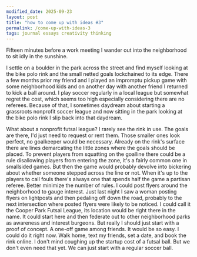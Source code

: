 ```yaml
---
modified_date: 2025-09-23
layout: post
title: "how to come up with ideas #3"
permalink: /come-up-with-ideas-3
tags: journal essays creativity thinking
---
```


Fifteen minutes before a work meeting I wander out into the neighborhood to sit idly in the sunshine.
<!--more-->
I settle on a boulder in the park across the street and find myself looking at the bike polo rink and the small netted goals lockchained to its edge.
There a few months prior my friend and I played an impromptu pickup game with some neighborhood kids and on another day with another friend I returned to kick a ball around.
I play soccer regularly in a local league but somewhat regret the cost, which seems too high especially considering there are no referees.
Because of that, I sometimes daydream about starting a grassroots nonprofit soccer league and now sitting in the park looking at the bike polo rink I slip back into that daydream.

What about a nonprofit futsal league?
I rarely see the rink in use.
The goals are there, I'd just need to request or rent them.
Those smaller ones look perfect, no goalkeeper would be necessary.
Already on the rink's surface there are lines demarcating the little zones where the goals should be placed.
To prevent players from squatting on the goalline there could be a rule disallowing players from entering the zone, it's a fairly common one in smallsided games.
But then the game would probably devolve into bickering about whether someone stepped across the line or not.
When it's up to the players to call fouls there's always one that spends half the game a partisan referee.
Better minimize the number of rules.
I could post flyers around the neighborhood to gauge interest.
Just last night I saw a woman posting flyers on lightposts and then pedaling off down the road, probably to the next intersection where posted flyers were likely to be noticed.
I could call it the Cooper Park Futsal League, its location would be right there in the name.
It could start here and then federate out to other neighborhood parks as awareness and interest burgeons.
But really I should just start with a proof of concept.
A one-off game among friends.
It would be so easy.
I could do it right now.
Walk home, text my friends, set a date, and book the rink online.
I don't mind coughing up the startup cost of a futsal ball.
But we don't even need that yet.
We can just start with a regular soccer ball.
